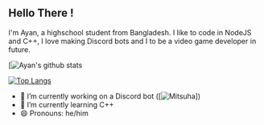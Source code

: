 ## Hello There !

I'm Ayan, a highschool student from Bangladesh. I like to code in NodeJS and C++, I love making Discord bots and I to be a video game developer in future.

[![Ayan's github stats](https://github-readme-stats.vercel.app/api?username=theRealAyan&show_icons=true&theme=radical)

[![Top Langs](https://github-readme-stats.vercel.app/api/top-langs/?username=theRealAyan)](https://github.com/theRealAyan/github-readme-stats)

- 🔭 I’m currently working on a Discord bot ([![Mitsuha](https://github.com/theRealAyan/mitsuha-project)])
- 🌱 I’m currently learning C++
- 😄 Pronouns: he/him
